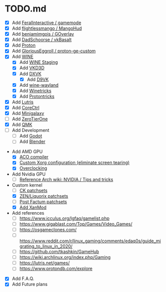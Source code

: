 # TODO.md

- [x] Add [FeralInteractive / gamemode](https://github.com/FeralInteractive/gamemode)
- [x] Add [flightlessmango / MangoHud](https://github.com/flightlessmango/MangoHud)
- [x] Add [benjamimgois / GOverlay](https://github.com/benjamimgois/goverlay)
- [x] Add [DadSchoorse / vkBasalt](https://github.com/DadSchoorse/vkBasalt)
- [x] Add [Proton](https://github.com/ValveSoftware/Proton)
- [x] Add [GloriousEggroll / proton-ge-custom](https://github.com/GloriousEggroll/proton-ge-custom)
- [x] Add [WINE](https://www.winehq.org/)
	- [x] Add [WINE Staging](https://wiki.winehq.org/Wine-Staging)
	- [x] Add [VKD3D](https://github.com/d3d12/vkd3d)
	- [x] Add [DXVK](https://github.com/doitsujin/dxvk)
		- [x] Add [D9VK](https://github.com/Joshua-Ashton/d9vk)
	- [x] Add [wine-wayland](https://github.com/varmd/wine-wayland)
	- [x] Add [Winetricks](https://wiki.winehq.org/Winetricks)
	- [x] Add [Protontricks](https://github.com/Matoking/protontricks)
- [x] Add [Lutris](https://lutris.net/)
- [x] Add [CoreCtrl](https://gitlab.com/corectrl/corectrl)
- [x] Add [Minigalaxy](https://github.com/sharkwouter/minigalaxy)
- [ ] Add [ZeroTierOne](https://github.com/zerotier/ZeroTierOne)
- [x] Add [QMK](https://github.com/qmk/qmk_firmware)
- [ ] Add Development
	- [ ] Add [Godot](https://godotengine.org/)
	- [ ] Add [Blender](https://www.blender.org/)
- Add AMD GPU
	- [x] [ACO compiler](https://wiki.archlinux.org/index.php/AMDGPU#ACO_compiler)
	- [x] [Custom Xorg configuration (eliminate screen tearing)](https://wiki.archlinux.org/index.php/AMDGPU#Xorg_configuration)
	- [x] [Overclocking](https://wiki.archlinux.org/index.php/AMDGPU#Overclocking)
- Add Nvidia GPU
	- [ ] [Reference Arch wiki: NVIDIA / Tips and tricks](https://wiki.archlinux.org/index.php/NVIDIA/Tips_and_tricks)
- Custom kernel
	- [ ] [CK patchsets](http://ck.kolivas.org/)
	- [x] [ZEN/Liquorix patchsets](https://github.com/zen-kernel/zen-kernel)
	- [ ] [Post Factum patchsets](https://gitlab.com/post-factum/pf-kernel)
	- [x] [Add XanMod](https://xanmod.org/)
- Add references
	- [ ] https://www.icculus.org/lgfaq/gamelist.php
	- [ ] https://www.gigablast.com/Top/Games/Video_Games/
	- [ ] https://osgameclones.com/
	- [ ] https://www.reddit.com/r/linux_gaming/comments/edaq0s/guide_migrating_to_linux_in_2020/
	- [ ] https://github.com/tkashkin/GameHub
	- [ ] https://wiki.archlinux.org/index.php/Gaming
	- [ ] https://lutris.net/games/
	- [ ] https://www.protondb.com/explore
- [x] Add F.A.Q.
- [x] Add Future plans
